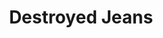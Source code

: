 ---
ee_id: '4463'
site: '1'
type: '2'
long_id: 2018-125 Destroyed Jeans
url: 2018-125-destroyed-jeans
title: Destroyed Jeans
year: '2019'
medium: Vinyl prints onto 8 hanging banners
commission: Sharjah Art Foundation
dims: 650 x 250 cm
pitch: 'Went big 4 this! '
ps:
live_url:
related:
youtube:
imgs: destroyed-jeans-2018-125-db-saf--wbBE.jpg,destroyed-jeans-2018-125-db-saf--2s34.jpg
subheading:
display_year: '2019'
download:
add_credit: Sharjah Art Foundation
add_credits:
related_code:
layout: things-i-made
---